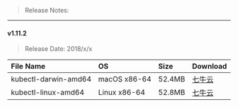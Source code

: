 > Release Notes:  
[]()  

---

#### v1.11.2

> Release Date: 2018/x/x

| File Name |    OS   |    Size  | Download |
| :-------- | :------ |  :------ | :------  |
| kubectl-darwin-amd64 |  macOS  x86-64  |  52.4MB | [七牛云](http://dl-mirrors-qiniu.xiaosongfu.com/kubernetes/kubectl/1.11.2/kubectl-darwin-amd64) |
| kubectl-linux-amd64  |  Linux  x86-64  |  52.8MB | [七牛云](http://dl-mirrors-qiniu.xiaosongfu.com/kubernetes/kubectl/1.11.2/kubectl-linux-amd64)  |